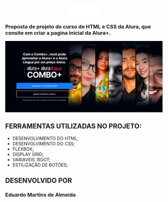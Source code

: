 <div align= 'center'>
<img src = 'img/Logo.png'>
</div>

### Proposta de projeto do curso de HTML e CSS da Alura, que consite em criar a pagina inicial da Alura+. 


<img src='img/print pagina inicial.png'>

## FERRAMENTAS UTILIZADAS NO PROJETO:
* DESENVOLVIMENTO DO HTML;
* DESENVOLVIMENTO DO CSS;
* FLEXBOX;
* DISPLAY GRID;
* VARIAVEIS :ROOT;
* ESTILIZAÇÃO DE BOTÕES;


## DESENVOLVIDO POR
### Eduardo Martins de Almeida
